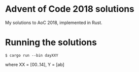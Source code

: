 # Advent of Code 2018 solutions

My solutions to AoC 2018, implemented in Rust.

# Running the solutions
```
$ cargo run --bin dayXXY
```
where XX = [00..14], Y = [ab]
